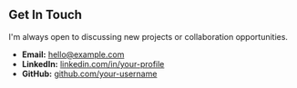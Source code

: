 ## Get In Touch

I'm always open to discussing new projects or collaboration opportunities.

*   **Email:** [hello@example.com](mailto:hello@example.com)
*   **LinkedIn:** [linkedin.com/in/your-profile](#)
*   **GitHub:** [github.com/your-username](#)
